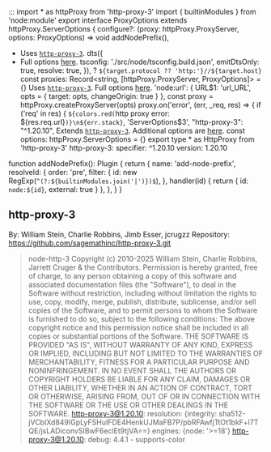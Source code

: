 :::
import * as httpProxy from 'http-proxy-3'
import { builtinModules } from 'node:module'
export interface ProxyOptions extends httpProxy.ServerOptions {
  configure?: (proxy: httpProxy.ProxyServer, options: ProxyOptions) => void
    addNodePrefix(),
   * Uses [`http-proxy-3`](https://github.com/sagemathinc/http-proxy-3).
    dts({
   * Full options [here](https://github.com/sagemathinc/http-proxy-3#options).
      tsconfig: './src/node/tsconfig.build.json',
      emitDtsOnly: true,
      resolve: true,
    }),
          ? `${target.protocol ?? 'http:'}//${target.host}`
  const proxies: Record<string, [httpProxy.ProxyServer, ProxyOptions]> = {}
Uses [`http-proxy-3`](https://github.com/sagemathinc/http-proxy-3). Full options [here](https://github.com/sagemathinc/http-proxy-3#options).
  'node:url': {
    URL$1: 'url_URL',
      opts = { target: opts, changeOrigin: true }
  },
    const proxy = httpProxy.createProxyServer(opts)
    proxy.on('error', (err, _req, res) => {
      if ('req' in res) {
          `${colors.red(`http proxy error: ${res.req.url}`)}\n${err.stack}`,
  'ServerOptions$3',
    "http-proxy-3": "^1.20.10",
Extends [`http-proxy-3`](https://github.com/sagemathinc/http-proxy-3#options). Additional options are [here](https://github.com/vitejs/vite/blob/main/packages/vite/src/node/server/middlewares/proxy.ts#L13).
        const options: httpProxy.ServerOptions = {}
export type * as HttpProxy from 'http-proxy-3'
      http-proxy-3:
        specifier: ^1.20.10
        version: 1.20.10

function addNodePrefix(): Plugin {
  return {
    name: 'add-node-prefix',
    resolveId: {
      order: 'pre',
      filter: {
        id: new RegExp(`^(?:${builtinModules.join('|')})$`),
      },
      handler(id) {
        return { id: `node:${id}`, external: true }
      },
    },
  }
}
## http-proxy-3
By: William Stein, Charlie Robbins, Jimb Esser, jcrugzz
Repository: https://github.com/sagemathinc/http-proxy-3.git
> node-http-3
> Copyright (c) 2010-2025 William Stein, Charlie Robbins, Jarrett Cruger & the Contributors.
> Permission is hereby granted, free of charge, to any person obtaining
> a copy of this software and associated documentation files (the
> "Software"), to deal in the Software without restriction, including
> without limitation the rights to use, copy, modify, merge, publish,
> distribute, sublicense, and/or sell copies of the Software, and to
> permit persons to whom the Software is furnished to do so, subject to
> the following conditions:
> The above copyright notice and this permission notice shall be
> included in all copies or substantial portions of the Software.
> THE SOFTWARE IS PROVIDED "AS IS", WITHOUT WARRANTY OF ANY KIND,
> EXPRESS OR IMPLIED, INCLUDING BUT NOT LIMITED TO THE WARRANTIES OF
> MERCHANTABILITY, FITNESS FOR A PARTICULAR PURPOSE AND
> NONINFRINGEMENT. IN NO EVENT SHALL THE AUTHORS OR COPYRIGHT HOLDERS BE
> LIABLE FOR ANY CLAIM, DAMAGES OR OTHER LIABILITY, WHETHER IN AN ACTION
> OF CONTRACT, TORT OR OTHERWISE, ARISING FROM, OUT OF OR IN CONNECTION
> WITH THE SOFTWARE OR THE USE OR OTHER DEALINGS IN THE SOFTWARE.
  http-proxy-3@1.20.10:
    resolution: {integrity: sha512-jVCbIXd849IGpLyFSHuIFDE4HenkUJMaFB7P/pbRFAwfjTtOt1bkF+l7TQE/jsLADiconvSIBwF6eclEt9tjVA==}
    engines: {node: '>=18'}
  http-proxy-3@1.20.10:
      debug: 4.4.1
      - supports-color